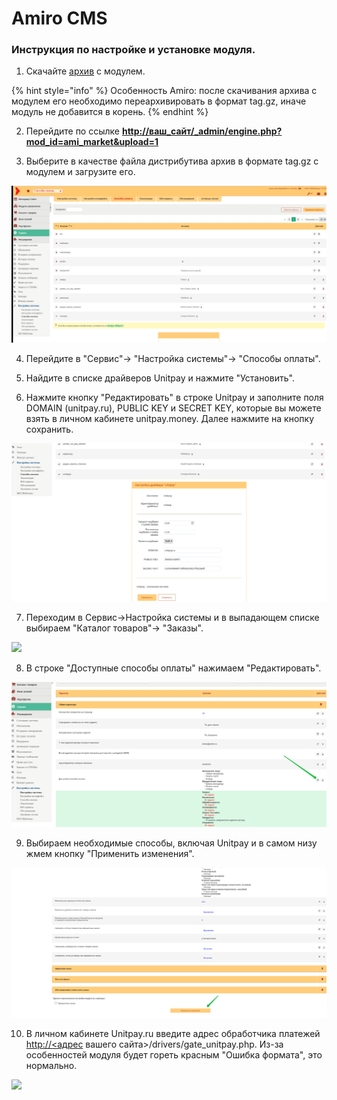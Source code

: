 # Amiro CMS

### Инструкция по настройке и установке модуля.

1. Скачайте  [архив](https://github.com/unitpay/amiro-module/archive/master.zip) с модулем.

{% hint style="info" %}
Особенность Amiro: после скачивания архива с модулем его необходимо переархивировать в формат tag.gz, иначе модуль не добавится в корень.
{% endhint %}

2. Перейдите по ссылке  [**http://ваш\_сайт/\_admin/engine.php?mod\_id=ami\_market&upload=1**](http://xn--_-7sbbf2b7bj7b/_admin/engine.php?mod_id=ami_market&upload=1)

3. Выберите в качестве файла дистрибутива архив в формате tag.gz с модулем и загрузите его.

![](../../.gitbook/assets/am1%20%281%29.png)

4. Перейдите в "Сервис"-&gt; "Настройка системы"-&gt; "Способы оплаты".

5. Найдите в списке драйверов Unitpay и нажмите "Установить".

6. Нажмите кнопку "Редактировать" в строке Unitpay и заполните поля DOMAIN \(unitpay.ru\), PUBLIC KEY и SECRET KEY, которые вы можете взять в личном кабинете unitpay.money. Далее нажмите на кнопку сохранить.

![](../../.gitbook/assets/am2%20%281%29%20%281%29.png)

7. Переходим в Сервис-&gt;Настройка системы и в выпадающем списке выбираем "Каталог товаров"-&gt; "Заказы".

![](https://d33v4339jhl8k0.cloudfront.net/docs/assets/551a91dbe4b0221aadf24410/images/589319b72c7d3a784630896a/file-gK9kaw5I6F.png)

8. В строке "Доступные способы оплаты" нажимаем "Редактировать".

![](../../.gitbook/assets/am3%20%281%29.png)

9. Выбираем необходимые способы, включая Unitpay и в самом низу жмем кнопку "Применить изменения".

![](../../.gitbook/assets/am4%20%281%29.png)

10. В личном кабинете Unitpay.ru введите адрес обработчика платежей [http://&lt;адрес](http://xn--%3C-8cdug0fj/) вашего сайта&gt;/drivers/gate\_unitpay.php. Из-за особенностей модуля будет гореть красным "Ошибка формата", это нормально.

![](https://d33v4339jhl8k0.cloudfront.net/docs/assets/551a91dbe4b0221aadf24410/images/58931dfd2c7d3a7846308987/file-yzfMRJS7QE.png)

